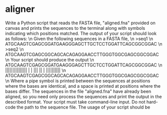 # aligner

Write a Python script that reads the FASTA file, "aligned.fna" provided on canvas and prints the sequences to
the terminal along with symbols indicating which positions matched. The output of your script should look as
follows: \n
Given the following sequences in a FASTA file, \n
\>seq1 \n
ATGCAAGTCGAGCGGATGAAGGGAGCTTGCTCCTGGATTCAGCGGCGGAC \n
\>seq2 \n
ATGCAAGTCGAGCGGCAGCACAGAGGAACCTTGGGTGGCGAGCGGCGGAC \n
Your script should produce the output \n
ATGCAAGTCGAGCGGATGAAGGGAGCTTGCTCCTGGATTCAGCGGCGGAC \n
||||||||||||||| | | ||| || | |||||||||| \n
ATGCAAGTCGAGCGGCAGCACAGAGGAACCTTGGGTGGCGAGCGGCGGAC \n
Where a pipe symbol is printed between the sequences at positions where the bases are identical, and a space
is printed at positions where the bases differ.
The sequences in the file "aligned.fna" have already been aligned, so you need only process the sequences
and print the output in the described format.
Your script must take command-line input. Do not hard-code the path to the sequence file. The usage of your
script should be
<script name>.py <FASTA file>
